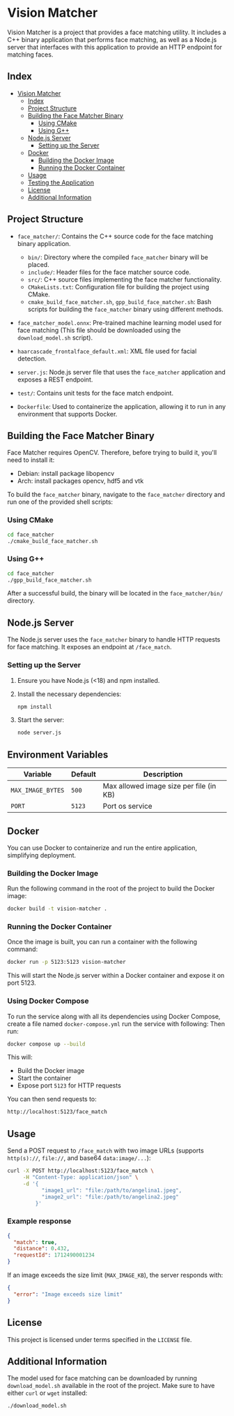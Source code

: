 # Vision Matcher

Vision Matcher is a project that provides a face matching utility. It includes a C++ binary application that performs face matching, as well as a Node.js server that interfaces with this application to provide an HTTP endpoint for matching faces.

## Index

- [Vision Matcher](#vision-matcher)
  - [Index](#index)
  - [Project Structure](#project-structure)
  - [Building the Face Matcher Binary](#building-the-face-matcher-binary)
    - [Using CMake](#using-cmake)
    - [Using G++](#using-g)
  - [Node.js Server](#nodejs-server)
    - [Setting up the Server](#setting-up-the-server)
  - [Docker](#docker)
    - [Building the Docker Image](#building-the-docker-image)
    - [Running the Docker Container](#running-the-docker-container)
  - [Usage](#usage)
  - [Testing the Application](#testing-the-application)
  - [License](#license)
  - [Additional Information](#additional-information)

## Project Structure

- `face_matcher/`: Contains the C++ source code for the face matching binary application.

  - `bin/`: Directory where the compiled `face_matcher` binary will be placed.
  - `include/`: Header files for the face matcher source code.
  - `src/`: C++ source files implementing the face matcher functionality.
  - `CMakeLists.txt`: Configuration file for building the project using CMake.
  - `cmake_build_face_matcher.sh`, `gpp_build_face_matcher.sh`: Bash scripts for building the `face_matcher` binary using different methods.

- `face_matcher_model.onnx`: Pre-trained machine learning model used for face matching (This file should be downloaded using the `download_model.sh` script).

- `haarcascade_frontalface_default.xml`: XML file used for facial detection.

- `server.js`: Node.js server file that uses the `face_matcher` application and exposes a REST endpoint.

- `test/`: Contains unit tests for the face match endpoint.

- `Dockerfile`: Used to containerize the application, allowing it to run in any environment that supports Docker.

## Building the Face Matcher Binary

Face Matcher requires OpenCV. Therefore, before trying to build it, you'll need to install it:

- Debian: install package libopencv
- Arch: install packages opencv, hdf5 and vtk

To build the `face_matcher` binary, navigate to the `face_matcher` directory and run one of the provided shell scripts:

### Using CMake

```bash
cd face_matcher
./cmake_build_face_matcher.sh
```

### Using G++

```bash
cd face_matcher
./gpp_build_face_matcher.sh
```

After a successful build, the binary will be located in the `face_matcher/bin/` directory.

## Node.js Server

The Node.js server uses the `face_matcher` binary to handle HTTP requests for face matching. It exposes an endpoint at `/face_match`.

### Setting up the Server

1. Ensure you have Node.js (<18) and npm installed.
2. Install the necessary dependencies:

   ```bash
   npm install
   ```

3. Start the server:

   ```bash
   node server.js
   ```

## Environment Variables

| Variable          | Default | Description                             |
| ----------------- | ------- | --------------------------------------- |
| `MAX_IMAGE_BYTES` | `500`   | Max allowed image size per file (in KB) |
| `PORT`            | `5123`  | Port os service                         |

## Docker

You can use Docker to containerize and run the entire application, simplifying deployment.

### Building the Docker Image

Run the following command in the root of the project to build the Docker image:

```bash
docker build -t vision-matcher .
```

### Running the Docker Container

Once the image is built, you can run a container with the following command:

```bash
docker run -p 5123:5123 vision-matcher
```

This will start the Node.js server within a Docker container and expose it on port 5123.

### Using Docker Compose

To run the service along with all its dependencies using Docker Compose, create a file named `docker-compose.yml` run the service with following:
Then run:

```bash
docker compose up --build
```

This will:

- Build the Docker image
- Start the container
- Expose port `5123` for HTTP requests

You can then send requests to:

```bash
http://localhost:5123/face_match
```

## Usage

Send a POST request to `/face_match` with two image URLs (supports `http(s)://`, `file://`, and base64 `data:image/...`):

```bash
curl -X POST http://localhost:5123/face_match \
     -H "Content-Type: application/json" \
     -d '{
           "image1_url": "file:/path/to/angelina1.jpeg",
           "image2_url": "file:/path/to/angelina2.jpeg"
         }'
```

### Example response

```json
{
  "match": true,
  "distance": 0.432,
  "requestId": 1712490001234
}
```

If an image exceeds the size limit (`MAX_IMAGE_KB`), the server responds with:

```json
{
  "error": "Image exceeds size limit"
}
```

## License

This project is licensed under terms specified in the `LICENSE` file.

## Additional Information

The model used for face matching can be downloaded by running `download_model.sh` available in the root of the project. Make sure to have either `curl` or `wget` installed:

```bash
./download_model.sh
```
